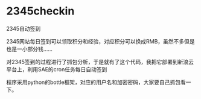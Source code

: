 2345checkin
===========

2345自动签到

2345网站每日签到可以领取积分和经验，对应积分可以换成RMB，虽然不多但是也是一小部分钱……

对2345签到的过程进行了抓包分析，于是就有了这个代码，我把它部署到新浪云平台上，利用SAE的cron任务每日自动签到

程序采用python的bottle框架，对应的用户名和加密密码，大家要自己抓包看一下。
